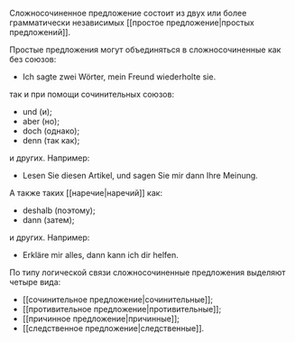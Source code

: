 Сложносочиненное предложение состоит из двух или более грамматически независимых [[простое предложение|простых предложений]].

Простые предложения могут объединяться в сложносочиненные как без союзов:
- Ich sagte zwei Wörter, mein Freund wiederholte sie.

так и при помощи сочинительных союзов:
- und (и);
- aber (но);
- doch (однако);
- denn (так как);

и других. Например:
- Lesen Sie diesen Artikel, und sagen Sie mir dann Ihre Meinung.

А также таких [[наречие|наречий]] как:
- deshalb (поэтому);
- dann (затем);

и других. Например:
- Erkläre mir alles, dann kann ich dir helfen.

По типу логической связи сложносочиненные предложения выделяют четыре вида:
- [[сочинительное предложение|сочинительные]];
- [[противительное предложение|противительные]];
- [[причинное предложение|причинные]];
- [[следственное предложение|следственные]].